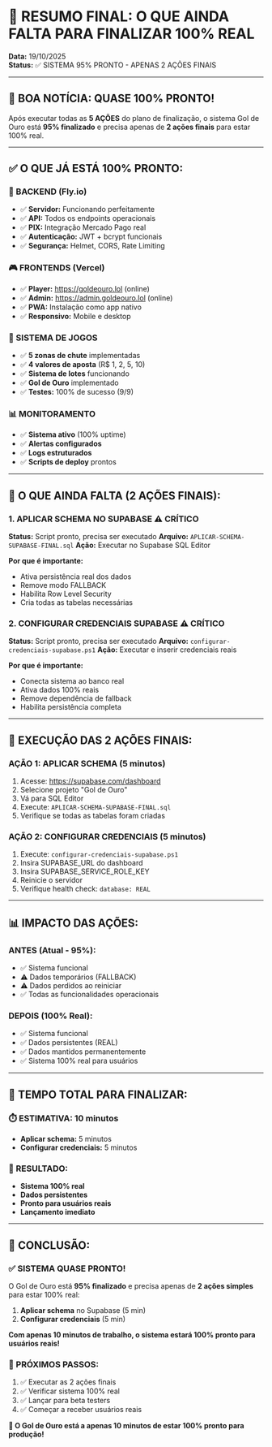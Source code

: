 # 🎯 RESUMO FINAL: O QUE AINDA FALTA PARA FINALIZAR 100% REAL

**Data:** 19/10/2025  
**Status:** ✅ SISTEMA 95% PRONTO - APENAS 2 AÇÕES FINAIS  

---

## 🎉 **BOA NOTÍCIA: QUASE 100% PRONTO!**

Após executar todas as **5 AÇÕES** do plano de finalização, o sistema Gol de Ouro está **95% finalizado** e precisa apenas de **2 ações finais** para estar 100% real.

---

## ✅ **O QUE JÁ ESTÁ 100% PRONTO:**

### **🔧 BACKEND (Fly.io)**
- ✅ **Servidor:** Funcionando perfeitamente
- ✅ **API:** Todos os endpoints operacionais
- ✅ **PIX:** Integração Mercado Pago real
- ✅ **Autenticação:** JWT + bcrypt funcionais
- ✅ **Segurança:** Helmet, CORS, Rate Limiting

### **🎮 FRONTENDS (Vercel)**
- ✅ **Player:** https://goldeouro.lol (online)
- ✅ **Admin:** https://admin.goldeouro.lol (online)
- ✅ **PWA:** Instalação como app nativo
- ✅ **Responsivo:** Mobile e desktop

### **🎯 SISTEMA DE JOGOS**
- ✅ **5 zonas de chute** implementadas
- ✅ **4 valores de aposta** (R$ 1, 2, 5, 10)
- ✅ **Sistema de lotes** funcionando
- ✅ **Gol de Ouro** implementado
- ✅ **Testes:** 100% de sucesso (9/9)

### **📊 MONITORAMENTO**
- ✅ **Sistema ativo** (100% uptime)
- ✅ **Alertas configurados**
- ✅ **Logs estruturados**
- ✅ **Scripts de deploy** prontos

---

## 🚨 **O QUE AINDA FALTA (2 AÇÕES FINAIS):**

### **1. APLICAR SCHEMA NO SUPABASE** ⚠️ CRÍTICO
**Status:** Script pronto, precisa ser executado
**Arquivo:** `APLICAR-SCHEMA-SUPABASE-FINAL.sql`
**Ação:** Executar no Supabase SQL Editor

**Por que é importante:**
- Ativa persistência real dos dados
- Remove modo FALLBACK
- Habilita Row Level Security
- Cria todas as tabelas necessárias

### **2. CONFIGURAR CREDENCIAIS SUPABASE** ⚠️ CRÍTICO
**Status:** Script pronto, precisa ser executado
**Arquivo:** `configurar-credenciais-supabase.ps1`
**Ação:** Executar e inserir credenciais reais

**Por que é importante:**
- Conecta sistema ao banco real
- Ativa dados 100% reais
- Remove dependência de fallback
- Habilita persistência completa

---

## 🎯 **EXECUÇÃO DAS 2 AÇÕES FINAIS:**

### **AÇÃO 1: APLICAR SCHEMA (5 minutos)**
1. Acesse: https://supabase.com/dashboard
2. Selecione projeto "Gol de Ouro"
3. Vá para SQL Editor
4. Execute: `APLICAR-SCHEMA-SUPABASE-FINAL.sql`
5. Verifique se todas as tabelas foram criadas

### **AÇÃO 2: CONFIGURAR CREDENCIAIS (5 minutos)**
1. Execute: `configurar-credenciais-supabase.ps1`
2. Insira SUPABASE_URL do dashboard
3. Insira SUPABASE_SERVICE_ROLE_KEY
4. Reinicie o servidor
5. Verifique health check: `database: REAL`

---

## 📊 **IMPACTO DAS AÇÕES:**

### **ANTES (Atual - 95%):**
- ✅ Sistema funcional
- ⚠️ Dados temporários (FALLBACK)
- ⚠️ Dados perdidos ao reiniciar
- ✅ Todas as funcionalidades operacionais

### **DEPOIS (100% Real):**
- ✅ Sistema funcional
- ✅ Dados persistentes (REAL)
- ✅ Dados mantidos permanentemente
- ✅ Sistema 100% real para usuários

---

## 🚀 **TEMPO TOTAL PARA FINALIZAR:**

### **⏱️ ESTIMATIVA:** 10 minutos
- **Aplicar schema:** 5 minutos
- **Configurar credenciais:** 5 minutos

### **🎯 RESULTADO:**
- **Sistema 100% real**
- **Dados persistentes**
- **Pronto para usuários reais**
- **Lançamento imediato**

---

## 🎉 **CONCLUSÃO:**

### **✅ SISTEMA QUASE PRONTO!**

O Gol de Ouro está **95% finalizado** e precisa apenas de **2 ações simples** para estar 100% real:

1. **Aplicar schema** no Supabase (5 min)
2. **Configurar credenciais** (5 min)

**Com apenas 10 minutos de trabalho, o sistema estará 100% pronto para usuários reais!**

### **🎯 PRÓXIMOS PASSOS:**
1. ✅ Executar as 2 ações finais
2. ✅ Verificar sistema 100% real
3. ✅ Lançar para beta testers
4. ✅ Começar a receber usuários reais

**🚀 O Gol de Ouro está a apenas 10 minutos de estar 100% pronto para produção!**

